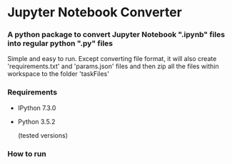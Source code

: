 # Jupyter Notebook Converter 


### A python package to convert Jupyter Notebook ".ipynb" files into regular python ".py" files

Simple and easy to run. Except converting file format, 
it will also create 'requirements.txt' and 'params.json' files 
and then zip all the files within workspace to the folder 'taskFiles'

### Requirements
- IPython 7.3.0 
- Python 3.5.2

  (tested versions)

### How to run


